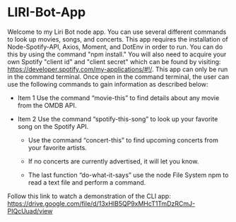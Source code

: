 # LIRI-Bot-App

Welcome to my Liri Bot node app. You can use several different commands to look up movies, songs, and concerts. This app requires the installation of Node-Spotify-API, Axios, Moment, and DotEnv in order to run. You can do this by using the command "npm install." You will also need to acquire your own Spotify "client id" and "client secret" which can be found by visiting: https://developer.spotify.com/my-applications/#!/. This app can only be run in the command terminal. Once open in the command terminal, the user can use the following commands to gain information as described below:

* Item 1 Use the command “movie-this” to find details about any movie from the OMDB API.

* Item 2 Use the command “spotify-this-song” to look up your favorite song on the Spotify API.

     - Use the command “concert-this” to find upcoming concerts from your favorite artists.

     - If no concerts are currently advertised, it will let you know.

     - The last function “do-what-it-says” use the node File System npm to read a text file and perform a command.

Follow this link to watch a demonstration of the CLI app:
https://drive.google.com/file/d/13xHlB5QP9xMHcT1TmDzRCmJ-PIQcUuad/view
